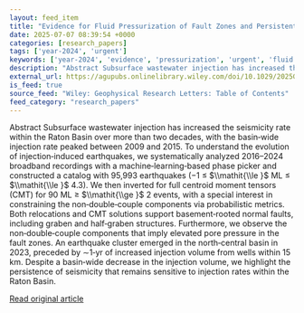 ```yaml
---
layout: feed_item
title: "Evidence for Fluid Pressurization of Fault Zones and Persistent Sensitivity to Injection Rate Beneath the Raton Basin"
date: 2025-07-07 08:39:54 +0000
categories: [research_papers]
tags: ['year-2024', 'urgent']
keywords: ['year-2024', 'evidence', 'pressurization', 'urgent', 'fluid']
description: "Abstract Subsurface wastewater injection has increased the seismicity rate within the Raton Basin over more than two decades, with the basin‐wide injection r..."
external_url: https://agupubs.onlinelibrary.wiley.com/doi/10.1029/2025GL114675?af=R
is_feed: true
source_feed: "Wiley: Geophysical Research Letters: Table of Contents"
feed_category: "research_papers"
---
```


Abstract Subsurface wastewater injection has increased the seismicity rate within the Raton Basin over more than two decades, with the basin‐wide injection rate peaked between 2009 and 2015. To understand the evolution of injection‐induced earthquakes, we systematically analyzed 2016–2024 broadband recordings with a machine‐learning‐based phase picker and constructed a catalog with 95,993 earthquakes (−1 ≤ $\\mathit{\\le }$ ML ≤ $\\mathit{\\le }$ 4.3). We then inverted for full centroid moment tensors (CMT) for 90 ML ≥ $\\mathit{\\ge }$ 2 events, with a special interest in constraining the non‐double‐couple components via probabilistic metrics. Both relocations and CMT solutions support basement‐rooted normal faults, including graben and half‐graben structures. Furthermore, we observe the non‐double‐couple components that imply elevated pore pressure in the fault zones. An earthquake cluster emerged in the north‐central basin in 2023, preceded by ∼1‐yr of increased injection volume from wells within 15 km. Despite a basin‐wide decrease in the injection volume, we highlight the persistence of seismicity that remains sensitive to injection rates within the Raton Basin.

[Read original article](https://agupubs.onlinelibrary.wiley.com/doi/10.1029/2025GL114675?af=R)
